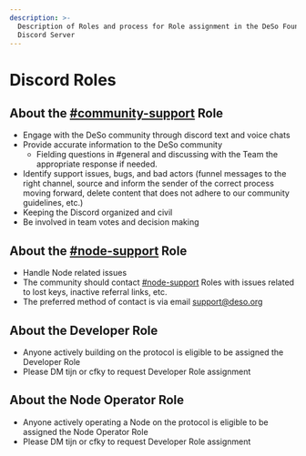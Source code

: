 ```yaml
---
description: >-
  Description of Roles and process for Role assignment in the DeSo Foundation
  Discord Server
---
```


# Discord Roles

## About the [#community-support](community-team.md#community-support "mention") Role

* Engage with the DeSo community through discord text and voice chats&#x20;
* Provide accurate information to the DeSo community&#x20;
  * Fielding questions in #general and discussing with the Team the appropriate response if needed.
* Identify support issues, bugs, and bad actors (funnel messages to the right channel, source and inform the sender of the correct process moving forward, delete content that does not adhere to our community guidelines, etc.)&#x20;
* Keeping the Discord organized and civil&#x20;
* Be involved in team votes and decision making

## About the [#node-support](community-team.md#node-support "mention") Role

* Handle Node related issues
* The community should contact [#node-support](community-team.md#node-support "mention") Roles with issues related to lost keys, inactive referral links, etc.
* The preferred method of contact is via email [support@deso.org](mailto:support@deso.org)

## About the Developer Role

* Anyone actively building on the protocol is eligible to be assigned the Developer Role
* Please DM tijn or cfky to request Developer Role assignment

## About the Node Operator Role

* Anyone actively operating a Node on the protocol is eligible to be assigned the Node Operator Role
* Please DM tijn or cfky to request Developer Role assignment
